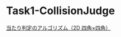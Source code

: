 # Task1-CollisionJudge
  [当たり判定のアルゴリズム（2D 四角×四角）](https://qiita.com/hp0me/items/57f901e9b0babe1a320e#%E6%A8%AA%E3%81%AB%E3%81%A4%E3%81%84%E3%81%A6)
